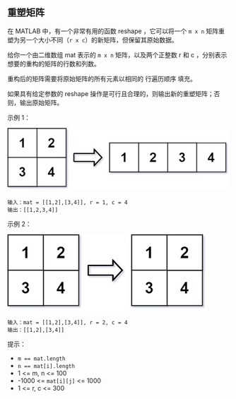 ## 重塑矩阵

在 MATLAB 中，有一个非常有用的函数 reshape ，它可以将一个 `m x n` 矩阵重塑为另一个大小不同（`r x c`）的新矩阵，但保留其原始数据。

给你一个由二维数组 mat 表示的 `m x n` 矩阵，以及两个正整数 r 和 c ，分别表示想要的重构的矩阵的行数和列数。

重构后的矩阵需要将原始矩阵的所有元素以相同的 行遍历顺序 填充。

如果具有给定参数的 reshape 操作是可行且合理的，则输出新的重塑矩阵；否则，输出原始矩阵。


示例 1：

![](../images/566.reshape-the-matrix.png)
```
输入：mat = [[1,2],[3,4]], r = 1, c = 4
输出：[[1,2,3,4]]
```

示例 2：

![](../images/566.reshape-the-matrix_1.png)
```
输入：mat = [[1,2],[3,4]], r = 2, c = 4
输出：[[1,2],[3,4]]
```

提示：

* `m == mat.length`
* `n == mat[i].length`
* 1 <= m, n <= 100
* -1000 <= `mat[i][j]` <= 1000
* 1 <= r, c <= 300